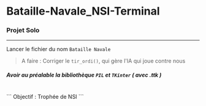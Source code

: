 # Bataille-Navale_NSI-Terminal

### Projet Solo 

____________________

Lancer le fichier du nom `Bataille Navale`

> A faire : Corriger le `tir_ordi()`, qui gère l'IA qui joue contre nous


##### Avoir au préalable la bibliothèque `PIL` et `TKinter` ( avec .ttk )


<br>
``` Objectif : Trophée de NSI ```
